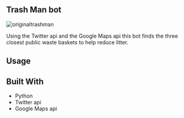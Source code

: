 ## Trash Man bot 

![originaltrashman](/Users/JakeCannon/Desktop/trashman/originaltrashman.png)

Using the Twitter api and the Google Maps api this bot finds the three closest public waste baskets to help reduce litter.



## Usage





## Built With

- Python
- Twitter api
- Google Maps api